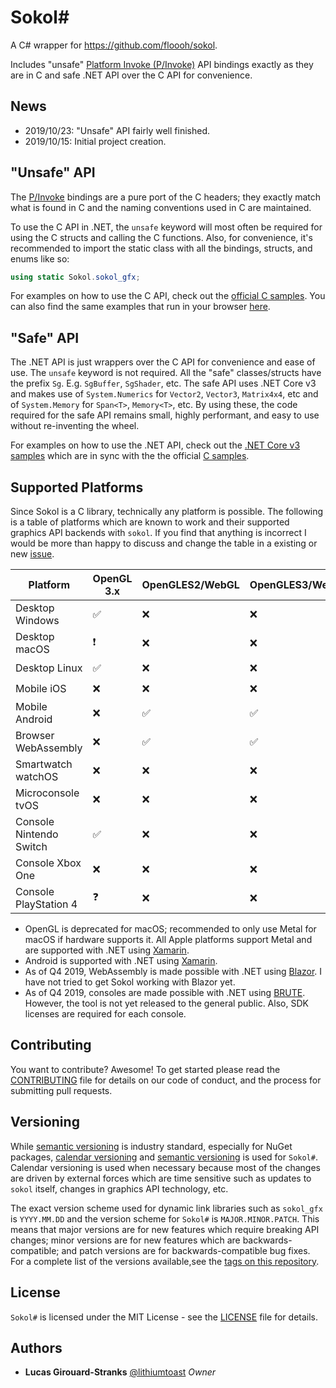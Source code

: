 # Sokol\#

A C# wrapper for https://github.com/floooh/sokol.

Includes "unsafe" [Platform Invoke (P/Invoke)](https://docs.microsoft.com/en-us/dotnet/standard/native-interop/pinvoke) API bindings exactly as they are in C and safe .NET API over the C API for convenience.

## News

- 2019/10/23: "Unsafe" API fairly well finished.
- 2019/10/15: Initial project creation.

## "Unsafe" API

The [P/Invoke](https://docs.microsoft.com/en-us/dotnet/standard/native-interop/pinvoke) bindings are a pure port of the C headers; they exactly match what is found in C and the naming conventions used in C are maintained.

To use the C API in .NET, the `unsafe` keyword will most often be required for using the C structs and calling the C functions. Also, for convenience, it's recommended to import the static class with all the bindings, structs, and enums like so:

```cs
using static Sokol.sokol_gfx;
```

For examples on how to use the C API, check out the [official C samples](https://github.com/floooh/sokol-samples). You can also find the same examples that run in your browser [here](https://floooh.github.io/sokol-html5/index.html).

## "Safe" API

The .NET API is just wrappers over the C API for convenience and ease of use. The `unsafe` keyword is not required. All the "safe" classes/structs have the prefix `Sg`. E.g. `SgBuffer`, `SgShader`, etc. The safe API uses .NET Core v3 and makes use of `System.Numerics` for `Vector2`, `Vector3`, `Matrix4x4`, etc and of `System.Memory` for `Span<T>`, `Memory<T>`, etc. By using these, the code required for the safe API remains small, highly performant, and easy to use without re-inventing the wheel.

For examples on how to use the .NET API, check out the [.NET Core v3 samples](src/Samples) which are in sync with the the official [C samples](https://github.com/floooh/sokol-samples).

## Supported Platforms

Since Sokol is a C library, technically any platform is possible. The following is a table of platforms which are known to work and their supported graphics API backends with `sokol`. If you find that anything is incorrect I would be more than happy to discuss and change the table in a existing or new [issue](https://github.com/lithiumtoast/sokol-csharp/issues).

Platform|OpenGL 3.x|OpenGLES2/WebGL|OpenGLES3/WebGL2|Direct3D11|Direct3D12|Metal|Vulkan|.NET Support
---|---|---|---|---|---|---|---|---
Desktop Windows|✅|❌|❌|✅|❓|❌|❓|✅
Desktop macOS|❗|❌|❌|❌|❌|✅|❓|✅
Desktop Linux|✅|❌|❌|❌|❌|❌|❓|✅
Mobile iOS|❌|❌|❌|❌|❌|✅|❓|✅
Mobile Android|❌|✅|✅|❌|❌|❌|❓|✅
Browser WebAssembly|❌|✅|✅|❌|❌|❌|❓|❗
Smartwatch watchOS|❌|❌|❌|❌|❌|✅|❓|✅
Microconsole tvOS|❌|❌|❌|❌|❌|✅|❓|✅
Console Nintendo Switch|✅|❌|❌|❌|❌|❌|❓|❗
Console Xbox One|❌|❌|❌|✅|❓|❌|❓|❗
Console PlayStation 4|❓|❌|❌|❌|❌|❌|❓|❗

- OpenGL is deprecated for macOS; recommended to only use Metal for macOS if hardware supports it. All Apple platforms support Metal and are supported with .NET using [Xamarin](https://dotnet.microsoft.com/apps/xamarin).
- Android is supported with .NET using [Xamarin](https://dotnet.microsoft.com/apps/xamarin).
- As of Q4 2019, WebAssembly is made possible with .NET using [Blazor](https://dotnet.microsoft.com/apps/aspnet/web-apps/blazor). I have not tried to get Sokol working with Blazor yet.
- As of Q4 2019, consoles are made possible with .NET using [BRUTE](http://brute.rocks). However, the tool is not yet released to the general public. Also, SDK licenses are required for each console.

## Contributing

You want to contribute? Awesome! To get started please read the [CONTRIBUTING](CONTRIBUTING.md) file for details on our code of conduct, and the process for submitting pull requests.

## Versioning

While [semantic versioning](https://semver.org) is industry standard, especially for NuGet packages, [calendar versioning](https://calver.org) and [semantic versioning](https://semver.org) is used for `Sokol#`. Calendar versioning is used when necessary because most of the changes are driven by external forces which are time sensitive such as updates to `sokol` itself, changes in graphics API technology, etc.

The exact version scheme used for dynamic link libraries such as `sokol_gfx` is `YYYY.MM.DD` and the version scheme for `Sokol#` is `MAJOR.MINOR.PATCH`. This means that major versions are for new features which require breaking API changes; minor versions are for new features which are backwards-compatible; and patch versions are for backwards-compatible bug fixes. For a complete list of the versions available,see the [tags on this repository](https://github.com/lithiumtoast/sokol-csharp/tags).

## License

`Sokol#` is licensed under the MIT License - see the [LICENSE](LICENSE) file for details.

## Authors

- **Lucas Girouard-Stranks** [@lithiumtoast](https://github.com/lithiumtoast) *Owner*

